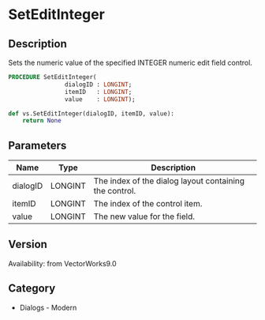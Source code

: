 # SetEditInteger

## Description
Sets the numeric value of the specified INTEGER numeric edit field control.

```pascal
PROCEDURE SetEditInteger(
				dialogID : LONGINT;
				itemID   : LONGINT;
				value    : LONGINT);
```

```python
def vs.SetEditInteger(dialogID, itemID, value):
    return None
```

## Parameters
|Name|Type|Description|
|---|---|---|
|dialogID|LONGINT|The index of the dialog layout containing the control.|
|itemID|LONGINT|The index of the control item.|
|value|LONGINT|The new value for the field.|

## Version
Availability: from VectorWorks9.0

## Category
* Dialogs - Modern

